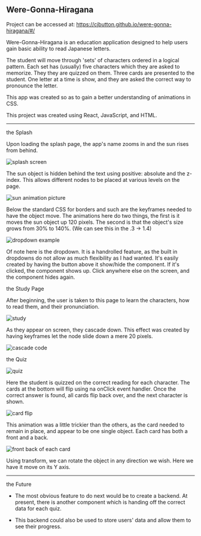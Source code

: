 


Were-Gonna-Hiragana
--------------------------------
Project can be accessed at: https://cjbutton.github.io/were-gonna-hiragana/#/

Were-Gonna-Hiragana is an education application designed to help users
gain basic ability to read Japanese letters.

The student will move through 'sets' of characters ordered in a logical
pattern. Each set has (usually) five characters which they are asked to
memorize. They they are quizzed on them. Three cards are presented to the
student. One letter at a time is show, and they are asked the correct way
to pronounce the letter.

This app was created so as to gain a better understanding of animations
in CSS.

This project was created using React, JavaScript, and HTML.

-------------------------

the Splash

Upon loading the splash page, the app's name zooms in and the sun rises from
behind.

![splash screen](images/splash.png)

The sun object is hidden behind the text using positive: absolute and the
z-index. This allows different nodes to be placed at various levels on
the page.

![sun animation picture](images/sunani.png)

Below the standard CSS for borders and such are the keyframes needed to
have the object move. The animations here do two things, the first is it
moves the sun object up 120 pixels. The second is that the object's size
grows from 30% to 140%. (We can see this in the .3 -> 1.4)

![dropdown example](images/dropdown.png)

Of note here is the dropdown. It is a handrolled feature, as the built in
dropdowns do not allow as much flexibility as I had wanted. It's easily created
by having the button above it show/hide the component. If it's clicked,
the component shows up. Click anywhere else on the screen, and the component
hides again.

the Study Page

After beginning, the user is taken to this page to learn the characters,
how to read them, and their pronunciation.

![study](images/study.png)

As they appear on screen, they cascade down. This effect was created by
having keyframes let the node slide down a mere 20 pixels.

![cascade code](images/cascade.png)

the Quiz

![quiz](images/quiz.png)

Here the student is quizzed on the correct reading for each character. The
cards at the bottom will flip using na onClick event handler. Once the
correct answer is found, all cards flip back over, and the next character is
shown.

![card flip](images/cardflip.png)

This animation was a little trickier than the others, as the card needed
to remain in place, and appear to be one single object. Each card has both
a front and a back.

![front back of each card](images/frontback.png)

Using transform, we can rotate the object in any direction we wish. Here we
have it move on its Y axis.

---------------------------------------

the Future

- The most obvious feature to do next would be to create a backend. At present,
there is another component which is handing off the correct data for each
quiz.

- This backend could also be used to store users' data and allow them to
see their progress.
